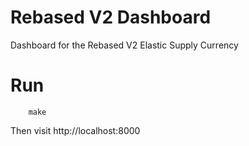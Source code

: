 # Rebased V2 Dashboard
Dashboard for the Rebased V2 Elastic Supply Currency

# Run

```
    make
```

Then visit http://localhost:8000
